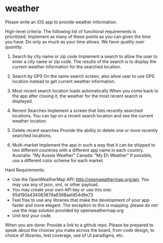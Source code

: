 # weather

Please write an iOS app to provide weather information.

High-level criteria:
The following list of functional requirements is prioritized. Implement as many of these points as you can given the time you have. Do only as much as your time allows. We favor *quality over quantity*.

1. Search by city name or zip code
Implement a search to allow the user to enter a city name or zip code. The results of the search is to display the current weather information for the searched location.

2. Search by GPS
On the same search screen, also allow user to use GPS location instead to get current weather information.

3. Most recent search location loads automatically
When you come back to the app after closing it, the weather for the most recent search is displayed.

4. Recent Searches
Implement a screen that lists recently searched locations. You can tap on a recent search location and see the current weather location.

5. Delete recent searches
Provide the ability to delete one or more recently searched locations.

6. Multi-market
Implement the app in such a way that it can be shipped to two different countries with a different app name in each country.
Australia: "My Aussie Weather"
Canada: "My Eh Weather"
If possible, use a different color scheme for each market.

Hard Requirements:
- Use the OpenWeatherMap API: http://openweathermap.org/api. You may use any of json, xml, or other payload.
- You may create your own API key or use this one: 95d190a434083879a6398aafd54d9e73
- Feel free to use any libraries that make the development of your app faster and more elegant. The exception to this is mapping: please *do not* use the map solution provided by openweathermap.org
- Unit test your code.

When you are done:
Provide a link to a github repo.
Please be prepared to speak about the choices you make across the board, from code design, to choice of libraries, test coverage, use of UI paradigms, etc.

